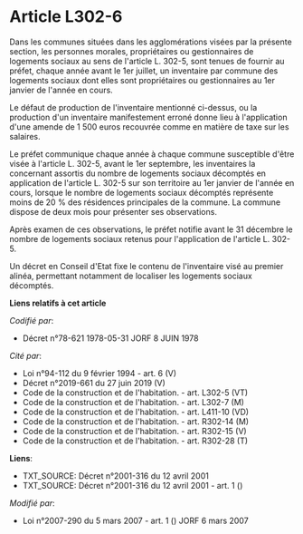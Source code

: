 # Article L302-6

Dans les communes situées dans les agglomérations visées par la présente section, les personnes morales, propriétaires ou
gestionnaires de logements sociaux au sens de l'article L. 302-5, sont tenues de fournir au préfet, chaque année avant le 1er
juillet, un inventaire par commune des logements sociaux dont elles sont propriétaires ou gestionnaires au 1er janvier de
l'année en cours.

Le défaut de production de l'inventaire mentionné ci-dessus, ou la production d'un inventaire manifestement erroné donne lieu
à l'application d'une amende de 1 500 euros recouvrée comme en matière de taxe sur les salaires.

Le préfet communique chaque année à chaque commune susceptible d'être visée à l'article L. 302-5, avant le 1er septembre, les
inventaires la concernant assortis du nombre de logements sociaux décomptés en application de l'article L. 302-5 sur son
territoire au 1er janvier de l'année en cours, lorsque le nombre de logements sociaux décomptés représente moins de 20 % des
résidences principales de la commune. La commune dispose de deux mois pour présenter ses observations.

Après examen de ces observations, le préfet notifie avant le 31 décembre le nombre de logements sociaux retenus pour
l'application de l'article L. 302-5.

Un décret en Conseil d'Etat fixe le contenu de l'inventaire visé au premier alinéa, permettant notamment de localiser les
logements sociaux décomptés.

**Liens relatifs à cet article**

_Codifié par_:

  - Décret n°78-621 1978-05-31 JORF 8 JUIN 1978

_Cité par_:

  - Loi n°94-112 du 9 février 1994 - art. 6 (V)
  - Décret n°2019-661 du 27 juin 2019 (V)
  - Code de la construction et de l'habitation. - art. L302-5 (VT)
  - Code de la construction et de l'habitation. - art. L302-7 (M)
  - Code de la construction et de l'habitation. - art. L411-10 (VD)
  - Code de la construction et de l'habitation. - art. R302-14 (M)
  - Code de la construction et de l'habitation. - art. R302-15 (V)
  - Code de la construction et de l'habitation. - art. R302-28 (T)

**Liens**:

  - TXT_SOURCE: Décret n°2001-316 du 12 avril 2001
  - TXT_SOURCE: Décret n°2001-316 du 12 avril 2001 - art. 1 ()

_Modifié par_:

  - Loi n°2007-290 du 5 mars 2007 - art. 1 () JORF 6 mars 2007
